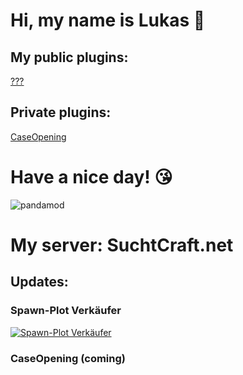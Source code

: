 # Hi, my name is Lukas 👋
## My public plugins:

[???](https://github.com/PandaMod/#v0.1-BETA)

## Private plugins:

[CaseOpening](https://github.com/PandaMod/CaseOpening/#v0.1-BETA)

# Have a nice day! 😘

![pandamod](http://suchtcraft.net/pandamod/logo.png)

# My server: SuchtCraft.net
## Updates:

### Spawn-Plot Verkäufer
[![Spawn-Plot Verkäufer](http://pandamod.net/github/img/Spawn-Plot-Verk%C3%A4ufer.png)](https://www.youtube.com/watch?v=FO0lOSSWRIQ "Spawn-Plot Verkäufer")

### CaseOpening (coming)
